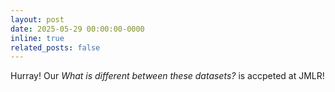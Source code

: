 ```yaml
---
layout: post
date: 2025-05-29 00:00:00-0000
inline: true
related_posts: false
---
```


Hurray! Our *What is different between these datasets?* is accpeted at JMLR!